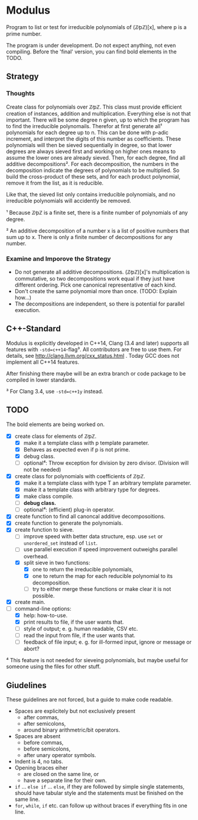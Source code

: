 # Modulus
Program to list or test for irreducible polynomials of (ℤ∕pℤ)[x], where p is a prime number.

The program is under development. Do not expect anything, not even compiling.
Before the 'final' version, you can find bold elements in the TODO.

## Strategy
### Thoughts
Create class for polynomials over ℤ∕pℤ. This class must provide efficient creation of instances, addition and multiplication.
Everything else is not that important.
There will be some degree n given, up to which the program has to find the irreducible polynomails.
Therefor at first generate all¹ polynomials for each degree up to n.
This can be done with p-adic increment, and interpret the digits of this number as coefficients.
These polynomials will then be sieved sequentially in degree, so that lower degrees are always sieved first and working on higher ones means to assume the lower ones are already sieved.
Then, for each degree, find all additive decompositions².
For each decomposition, the numbers in the decomposition indicate the degrees of polynomials to be multiplied.
So build the cross-product of these sets, and for each product polynomial, remove it from the list, as it is reducible.

Like that, the sieved list only contains irreducible polynomials, and no irreducible polynomials will accidently be removed.

¹ Because ℤ∕pℤ is a finite set, there is a finite number of polynomials of any degree.

² An additive decomposition of a number x is a list of positive numbers that sum up to x. There is only a finite number of decompositions for any number.

### Examine and Imporove the Strategy
* Do not generate all additive decompositions. (ℤ∕pℤ)[x]'s multiplication is commutative, so two decompositions work equal if they just have different ordering. Pick one canonical representative of each kind.
* Don't create the same polynomial more than once. (TODO: Explain how...)
* The decompositions are independent, so there is potential for parallel execution.

## C++-Standard
Modulus is explicitly developed in C++14, Clang (3.4 and later) supports all features with `-std=c++14`-flag³. All contributors are free to use them. For details, see http://clang.llvm.org/cxx_status.html . Today GCC does not implement all C++14 features.

After finishing there maybe will be an extra branch or code package to be compiled in lower standards.

³ For Clang 3.4, use `-std=c++1y` instead.

## TODO
The bold elements are being worked on.
- [x] create class for elements of ℤ∕pℤ.
  - [x] make it a template class with p template parameter.
  - [x] Behaves as expected even if p is not prime.
  - [x] debug class.
  - [ ] optional⁴: Throw exception for division by zero divisor. (Division will not be needed)
- [x] create class for polynomials with coefficients of ℤ∕pℤ.
  - [x] make it a template class with type T an arbitrary template parameter.
  - [x] make it a template class with arbitrary type for degrees.
  - [x] make class compile.
  - [ ] **debug class.**
  - [ ] optional⁴: (efficient) plug-in operator.
- [x] create function to find all canoncal additive decomposoitions.
- [x] create function to generate the polynomials.
- [x] create function to sieve.
  - [ ] improve speed with better data structure, esp. use `set` or `unordered_set` instead of `list`.
  - [ ] use parallel execution if speed improvement outweighs parallel overhead.
  - [x] split sieve in two functions:
    - [x] one to return the irreducible polynomials,
    - [x] one to return the map for each reducible polynomial to its decomposition.
    - [ ] try to either merge these functions or make clear it is not possible.
- [x] create main.
- [ ] command-line options:
  - [x] help: how-to-use.
  - [x] print results to file, if the user wants that.
  - [ ] style of output; e.&nbsp;g. human readable, CSV etc.
  - [ ] read the input from file, if the user wants that.
  - [ ] feedback of file input; e.&nbsp;g. for ill-formed input, ignore or message or abort?
 
⁴ This feature is not needed for sieveing polynomials, but maybe useful for someone using the files for other stuff.

## Giudelines
These guidelines are not forced, but a guide to make code readable.
* Spaces are explicitely but not exclusively present
    * after commas,
    * after semicolons,
    * around binary arithmetric/bit operators.
* Spaces are absent
    * before commas,
    * before semicolons,
    * after unary operator symbols.
* Indent is 4, no tabs.
* Opening braces eiher
    * are closed on the same line, or
    * have a separate line for their own.
* `if` ... `else if` ... `else`, if they are followed by simple single statements, should have tabular style and the statements must be finished on the same line. 
* `for`, `while`, `if` etc. can follow up without braces if everything fits in one line.
